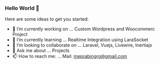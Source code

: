### Hello World 👋

Here are some ideas to get you started:

- 🔭 I’m currently working on ... Custom Wordpress and Woocommerc Project
- 🌱 I’m currently learning ... Realtime Integration using LaraSocket
- 👯 I’m looking to collaborate on ... Laravel, Vuejs, Livewire, Inertiajs
- 💬 Ask me about ...  Projects
- 📫 How to reach me: ... Mail: meprabingrg@gmail.com


